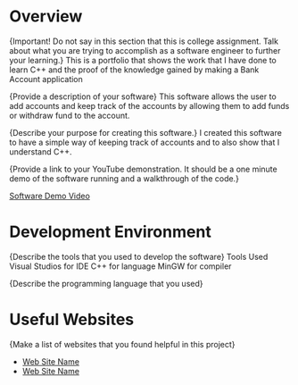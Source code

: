 # Overview

{Important!  Do not say in this section that this is college assignment.  Talk about what you are trying to accomplish as a software engineer to further your learning.}
This is a portfolio that shows the work that I have done to learn C++ and the proof of the knowledge gained by making a Bank Account application

{Provide a description of your software}
This software allows the user to add accounts and keep track of the accounts by allowing them to add funds or withdraw fund to the account.

{Describe your purpose for creating this software.}
I created this software to have a simple way of keeping track of accounts and to also show that I understand C++.

{Provide a link to your YouTube demonstration.  It should be a one minute demo of the software running and a walkthrough of the code.}

[Software Demo Video](http://youtube.link.goes.here)

# Development Environment

{Describe the tools that you used to develop the software}
Tools Used
Visual Studios for IDE
C++ for language
MinGW for compiler



{Describe the programming language that you used}

# Useful Websites

{Make a list of websites that you found helpful in this project}
* [Web Site Name](http://url.link.goes.here)
* [Web Site Name](http://url.link.goes.here)